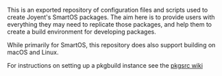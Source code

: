 This is an exported repository of configuration files and scripts used to
create Joyent's SmartOS packages.  The aim here is to provide users with
everything they may need to replicate those packages, and help them to create
a build environment for developing packages.

While primarily for SmartOS, this repository does also support building on
macOS and Linux. 

For instructions on setting up a pkgbuild instance see the 
[pkgsrc wiki](https://github.com/joyent/pkgsrc/wiki/pkgdev:setup)
